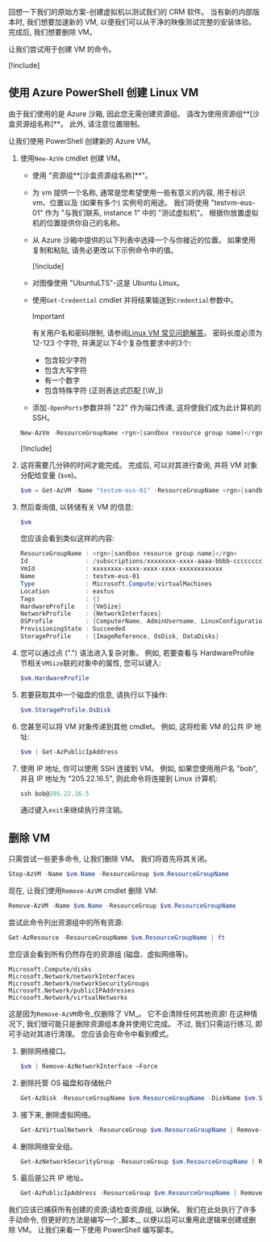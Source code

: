 回想一下我们的原始方案-创建虚拟机以测试我们的 CRM 软件。 当有新的内部版本时, 我们想要加速新的 VM, 以便我们可以从干净的映像测试完整的安装体验。 完成后, 我们想要删除 VM。

让我们尝试用于创建 VM 的命令。

<!-- Activate the sandbox -->
[!include[](../../../includes/azure-sandbox-activate.md)]

## <a name="create-a-linux-vm-with-azure-powershell"></a>使用 Azure PowerShell 创建 Linux VM

由于我们使用的是 Azure 沙箱, 因此您无需创建资源组。 请改为使用资源组**<rgn>[沙盒资源组名称]</rgn>**。 此外, 请注意位置限制。

让我们使用 PowerShell 创建新的 Azure VM。

1. 使用`New-AzVm` cmdlet 创建 VM。
    - 使用 "资源组**<rgn>[沙盒资源组名称]</rgn>**"。
    - 为 vm 提供一个名称, 通常是您希望使用一些有意义的内容, 用于标识 vm、位置以及 (如果有多个) 实例号的用途。 我们将使用 "testvm-eus-01" 作为 "与我们联系, instance 1" 中的 "测试虚拟机"。 根据你放置虚拟机的位置提供你自己的名称。
    - 从 Azure 沙箱中提供的以下列表中选择一个与你接近的位置。 如果使用复制和粘贴, 请务必更改以下示例命令中的值。

        [!include[](../../../includes/azure-sandbox-regions-note.md)]

    - 对图像使用 "UbuntuLTS"-这是 Ubuntu Linux。
    - 使用`Get-Credential` cmdlet 并将结果输送到`Credential`参数中。
      > [!IMPORTANT]
      > 有关用户名和密码限制, 请参阅[Linux VM 常见问题解答](https://docs.microsoft.com/en-us/azure/virtual-machines/linux/faq#what-are-the-username-requirements-when-creating-a-vm?azure-portal=true)。 密码长度必须为 12-123 个字符, 并满足以下4个复杂性要求中的3个:
      > - 包含较少字符
      > - 包含大写字符
      > - 有一个数字
      > - 包含特殊字符 (正则表达式匹配 [\W_])
    - 添加`-OpenPorts`参数并将 "22" 作为端口传递, 这将使我们成为此计算机的 SSH。
 
    ```powershell
    New-AzVm -ResourceGroupName <rgn>[sandbox resource group name]</rgn> -Name "testvm-eus-01" -Credential (Get-Credential) -Location "East US" -Image UbuntuLTS -OpenPorts 22
    ```

    [!include[](../../../includes/azure-cloudshell-copy-paste-tip.md)]
    
1. 这将需要几分钟的时间才能完成。 完成后, 可以对其进行查询, 并将 VM 对象分配给变量 (`$vm`)。

    ```powershell
    $vm = Get-AzVM -Name "testvm-eus-01" -ResourceGroupName <rgn>[sandbox resource group name]</rgn>
    ```
    
1. 然后查询值, 以转储有关 VM 的信息:

    ```powershell
    $vm
    ```

    您应该会看到类似这样的内容:

    ```powershell
    ResourceGroupName : <rgn>[sandbox resource group name]</rgn>
    Id                : /subscriptions/xxxxxxxx-xxxx-aaaa-bbbb-cccccccccccc/resourceGroups/<rgn>[sandbox resource group name]</rgn>/providers/Microsoft.Compute/virtualMachines/testvm-eus-01
    VmId              : xxxxxxxx-xxxx-xxxx-xxxx-xxxxxxxxxxxx
    Name              : testvm-eus-01
    Type              : Microsoft.Compute/virtualMachines
    Location          : eastus
    Tags              : {}
    HardwareProfile   : {VmSize}
    NetworkProfile    : {NetworkInterfaces}
    OSProfile         : {ComputerName, AdminUsername, LinuxConfiguration, Secrets}
    ProvisioningState : Succeeded
    StorageProfile    : {ImageReference, OsDisk, DataDisks}
    ```
    
1. 您可以通过点 (".") 语法进入复杂对象。 例如, 若要查看与 HardwareProfile 节相关`VMSize`联的对象中的属性, 您可以键入:

    ```powershell
    $vm.HardwareProfile
    ```

1. 若要获取其中一个磁盘的信息, 请执行以下操作:

    ```powershell
    $vm.StorageProfile.OsDisk
    ```

1. 您甚至可以将 VM 对象传递到其他 cmdlet。 例如, 这将检索 VM 的公共 IP 地址:

    ```powershell
    $vm | Get-AzPublicIpAddress
    ```

1. 使用 IP 地址, 你可以使用 SSH 连接到 VM。 例如, 如果您使用用户名 "bob", 并且 IP 地址为 "205.22.16.5", 则此命令将连接到 Linux 计算机:

    ```powershell
    ssh bob@205.22.16.5
    ```

    通过键入`exit`来继续执行并注销。


## <a name="delete-a-vm"></a>删除 VM

只需尝试一些更多命令, 让我们删除 VM。 我们将首先将其关闭。

```powershell
Stop-AzVM -Name $vm.Name -ResourceGroup $vm.ResourceGroupName
```

现在, 让我们使用`Remove-AzVM` cmdlet 删除 VM:

```powershell
Remove-AzVM -Name $vm.Name -ResourceGroup $vm.ResourceGroupName
```

尝试此命令列出资源组中的所有资源:

```powershell
Get-AzResource -ResourceGroupName $vm.ResourceGroupName | ft
```

您应该会看到所有仍然存在的资源组 (磁盘、虚拟网络等)。 

```output
Microsoft.Compute/disks
Microsoft.Network/networkInterfaces
Microsoft.Network/networkSecurityGroups
Microsoft.Network/publicIPAddresses
Microsoft.Network/virtualNetworks
```

这是因为`Remove-AzVM`命令_仅删除了 VM_。 它不会清除任何其他资源! 在这种情况下, 我们很可能只是删除资源组本身并使用它完成。 不过, 我们只需运行练习, 即可手动对其进行清理。 您应该会在命令中看到模式。

1. 删除网络接口。

    ```powershell
    $vm | Remove-AzNetworkInterface –Force
    ```
    
1. 删除托管 OS 磁盘和存储帐户

    ```powershell
    Get-AzDisk -ResourceGroupName $vm.ResourceGroupName -DiskName $vm.StorageProfile.OSDisk.Name | Remove-AzDisk -Force
    ```

1. 接下来, 删除虚拟网络。

    ```powershell
    Get-AzVirtualNetwork -ResourceGroup $vm.ResourceGroupName | Remove-AzVirtualNetwork -Force
    ```

1. 删除网络安全组。

    ```powershell
    Get-AzNetworkSecurityGroup -ResourceGroup $vm.ResourceGroupName | Remove-AzNetworkSecurityGroup -Force
    ```

1. 最后是公共 IP 地址。

    ```powershell
    Get-AzPublicIpAddress -ResourceGroup $vm.ResourceGroupName | Remove-AzPublicIpAddress -Force
    ```

我们应该已捕获所有创建的资源;请检查资源组, 以确保。 我们在此处执行了许多手动命令, 但更好的方法是编写一个_脚本_, 以便以后可以重用此逻辑来创建或删除 VM。 让我们来看一下使用 PowerShell 编写脚本。